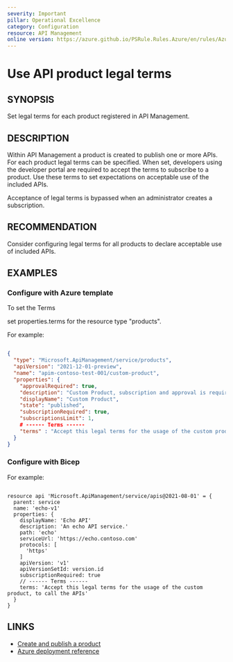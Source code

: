 ```yaml
---
severity: Important
pillar: Operational Excellence
category: Configuration
resource: API Management
online version: https://azure.github.io/PSRule.Rules.Azure/en/rules/Azure.APIM.ProductTerms/
---
```


# Use API product legal terms

## SYNOPSIS

Set legal terms for each product registered in API Management.

## DESCRIPTION

Within API Management a product is created to publish one or more APIs.
For each product legal terms can be specified.
When set, developers using the developer portal are required to accept the terms to subscribe to a product.
Use these terms to set expectations on acceptable use of the included APIs.

Acceptance of legal terms is bypassed when an administrator creates a subscription.

## RECOMMENDATION

Consider configuring legal terms for all products to declare acceptable use of included APIs.

## EXAMPLES

### Configure with Azure template

To set the Terms

set properties.terms	for the resource type "products".

For example:

```json

{
  "type": "Microsoft.ApiManagement/service/products",
  "apiVersion": "2021-12-01-preview",
  "name": "apim-contoso-test-001/custom-product",
  "properties": {
    "approvalRequired": true, 
    "description": "Custom Product, subscription and approval is required to get the subscription key to call the APIs in Contoso", 
    "displayName": "Custom Product", 
    "state": "published",
    "subscriptionRequired": true, 
    "subscriptionsLimit": 1,
    # ------ Terms ------
    "terms" : "Accept this legal terms for the usage of the custom product, to call the APIs"
  }
}

```

### Configure with Bicep

For example:

```bicep

resource api 'Microsoft.ApiManagement/service/apis@2021-08-01' = {
  parent: service
  name: 'echo-v1'
  properties: {
    displayName: 'Echo API'
    description: 'An echo API service.'
    path: 'echo'
    serviceUrl: 'https://echo.contoso.com'
    protocols: [
      'https'
    ]
    apiVersion: 'v1'
    apiVersionSetId: version.id
    subscriptionRequired: true
    // ------ Terms ------
    terms: 'Accept this legal terms for the usage of the custom product, to call the APIs'
  }
}

```


## LINKS

- [Create and publish a product](https://docs.microsoft.com/azure/api-management/api-management-howto-add-products)
- [Azure deployment reference](https://docs.microsoft.com/azure/templates/microsoft.apimanagement/service/products#ProductContractProperties)
